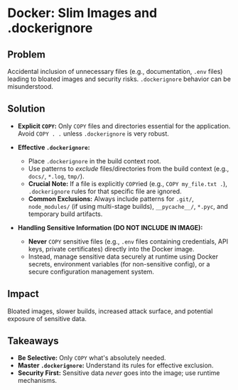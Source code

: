 # Docker: Slim Images and .dockerignore

## Problem

Accidental inclusion of unnecessary files (e.g., documentation, `.env` files) leading to bloated images and security risks. `.dockerignore` behavior can be misunderstood.

## Solution

* **Explicit `COPY`:** Only `COPY` files and directories essential for the application. Avoid `COPY . .` unless `.dockerignore` is very robust.

* **Effective `.dockerignore`:**
  * Place `.dockerignore` in the build context root.
  * Use patterns to *exclude* files/directories from the build context (e.g., `docs/`, `*.log`, `tmp/`).
  * **Crucial Note:** If a file is explicitly `COPY`ied (e.g., `COPY my_file.txt .`), `.dockerignore` rules for that specific file are ignored.
  * **Common Exclusions:** Always include patterns for `.git/`, `node_modules/` (if using multi-stage builds), `__pycache__/`, `*.pyc`, and temporary build artifacts.

* **Handling Sensitive Information (DO NOT INCLUDE IN IMAGE):**
  * **Never** `COPY` sensitive files (e.g., `.env` files containing credentials, API keys, private certificates) directly into the Docker image.
  * Instead, manage sensitive data securely at runtime using Docker secrets, environment variables (for non-sensitive config), or a secure configuration management system.

## Impact

Bloated images, slower builds, increased attack surface, and potential exposure of sensitive data.

## Takeaways

* **Be Selective:** Only `COPY` what's absolutely needed.
* **Master `.dockerignore`:** Understand its rules for effective exclusion.
* **Security First:** Sensitive data *never* goes into the image; use runtime mechanisms.
